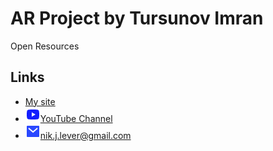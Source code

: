 # AR Project by Tursunov Imran
Open Resources

## Links
- [My site](https://github.com/TursunovImran)
- ![icon](assets/youtube.png)[YouTube Channel](https://www.youtube.com/channel/UCvlDdDFaGlSBQXr0dLAZbdw)
- ![icon](assets/mail.png)[nik.j.lever@gmail.com](mailto:tursunov.imran@mail.ru)
